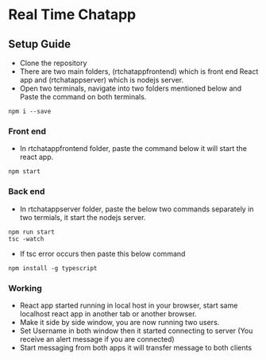 # Real Time Chatapp
 
## Setup Guide

* Clone the repository
* There are two main folders, (rtchatappfrontend) which is front end React app and (rtchatappserver) which is nodejs server.
* Open two terminals, navigate into two folders mentioned below and Paste the command on both terminals.

```
npm i --save
```

### Front end

* In rtchatappfrontend folder, paste the command below it will start the react app.

```
npm start
```

### Back end
 
* In rtchatappserver folder, paste the below two commands separately in two termials, it start the nodejs server.

```
npm run start
tsc -watch
```

* If tsc error occurs then paste this below command

```
npm install -g typescript
```

### Working

* React app started running in local host in your browser, start same localhost react app in another tab or another browser.
* Make it side by side window, you are now running two users.
* Set Username in both window then it started connecting to server (You receive an alert message if you are connected)
* Start messaging from both apps it will transfer message to both clients

